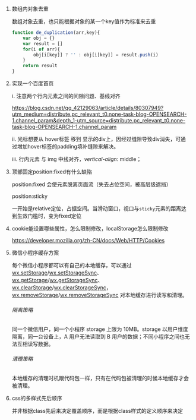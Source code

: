 1. 数组内对象去重

   数组对象去重，也只能根据对象的某一个key值作为标准来去重

   ```javascript
   function de_duplication(arr,key){
       var obj = {}
       var result = []
       for(i of arr){
           obj[i[key]] ? '' : obj[i[key]] = result.push(i)
       }
       return result
   }
   ```

   

2. 实现一个百度首页

   i. 注意两个行内元素之间的间隙问题、基线对齐

   https://blog.csdn.net/qq_42129063/article/details/80307949?utm_medium=distribute.pc_relevant_t0.none-task-blog-OPENSEARCH-1.channel_param&depth_1-utm_source=distribute.pc_relevant_t0.none-task-blog-OPENSEARCH-1.channel_param

   

   ii. 光标想要从 hover标签 移到 显示的div上，因经过缝隙导致div消失，可通过增加hover标签的padding填补缝隙来解决。

   

   iii. 行内元素 与 img 中线对齐，*vertical-align*: middle；

   

3. 顶部固定position:fixed有什么缺陷

   position:fixed 会使元素脱离页面流（失去占位空间，被高层级遮挡）

   position:sticky 

   一开始是relative定位，占据空间。当滑动窗口，视口与`sticky`元素的距离达到生效门槛时，变为fixed定位

   

4. cookie能设置哪些属性，怎么限制修改，localStorage怎么限制修改

   https://developer.mozilla.org/zh-CN/docs/Web/HTTP/Cookies

   

5. 微信小程序缓存方案

   每个微信小程序都可以有自己的本地缓存，可以通过 [wx.setStorage](https://developers.weixin.qq.com/miniprogram/dev/api/storage/wx.setStorage.html)/[wx.setStorageSync](https://developers.weixin.qq.com/miniprogram/dev/api/storage/wx.setStorageSync.html)、[wx.getStorage](https://developers.weixin.qq.com/miniprogram/dev/api/storage/wx.getStorage.html)/[wx.getStorageSync](https://developers.weixin.qq.com/miniprogram/dev/api/storage/wx.getStorageSync.html)、[wx.clearStorage](https://developers.weixin.qq.com/miniprogram/dev/api/storage/wx.clearStorage.html)/[wx.clearStorageSync](https://developers.weixin.qq.com/miniprogram/dev/api/storage/wx.clearStorageSync.html)，[wx.removeStorage](https://developers.weixin.qq.com/miniprogram/dev/api/storage/wx.removeStorage.html)/[wx.removeStorageSync](https://developers.weixin.qq.com/miniprogram/dev/api/storage/wx.removeStorageSync.html) 对本地缓存进行读写和清理。

   ###### 隔离策略

   同一个微信用户，同一个小程序 storage 上限为 10MB。storage 以用户维度隔离，同一台设备上，A 用户无法读取到 B 用户的数据；不同小程序之间也无法互相读写数据。

   ###### 清理策略

   本地缓存的清理时机跟代码包一样，只有在代码包被清理的时候本地缓存才会被清理。

   

6. css的多样式先后顺序

   并非根据class先后来决定覆盖顺序，而是根据class样式的定义顺序来决定

   

